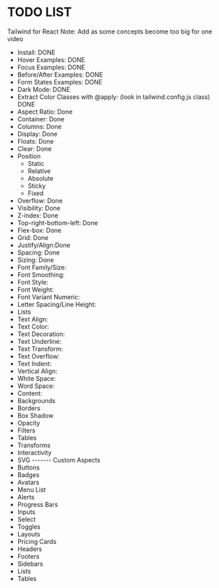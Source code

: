 # TODO LIST

Tailwind for React
Note: Add as some concepts become too big for one video

- Install: DONE
- Hover Examples: DONE
- Focus Examples: DONE
- Before/After Examples: DONE
- Form States Examples: DONE
- Dark Mode: DONE
- Extract Color Classes with @apply: (look in tailwind.config.js class) DONE
- Aspect Ratio: Done
- Container: Done
- Columns: Done
- Display: Done
- Floats: Done
- Clear: Done
- Position
  - Static
  - Relative
  - Absolute
  - Sticky
  - Fixed
- Overflow: Done
- Visibility: Done
- Z-index: Done
- Top-right-bottom-left: Done
- Flex-box: Done
- Grid: Done
- Justify/Align:Done
- Spacing: Done
- Sizing: Done
- Font Family/Size:
- Font Smoothing:
- Font Style:
- Font Weight:
- Font Variant Numeric:
- Letter Spacing/Line Height:
- Lists
- Text Align:
- Text Color:
- Text Decoration:
- Text Underline:
- Text Transform:
- Text Overflow:
- Text Indent:
- Vertical Align:
- White Space:
- Word Space:
- Content:
- Backgrounds
- Borders
- Box Shadow
- Opacity
- Filters
- Tables
- Transforms
- Interactivity
- SVG
  ------- Custom Aspects
- Buttons
- Badges
- Avatars
- Menu List
- Alerts
- Progress Bars
- Inputs
- Select
- Toggles
- Layouts
- Pricing Cards
- Headers
- Footers
- Sidebars
- Lists
- Tables
